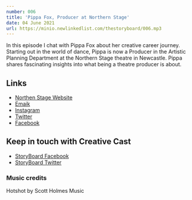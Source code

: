 ```yaml
---
number: 006
title: 'Pippa Fox, Producer at Northern Stage'
date: 04 June 2021
url: https://minio.newlinkedlist.com/thestoryboard/006.mp3
---
```


In this episode I chat with Pippa Fox about her creative career journey. Starting out in the world of dance, Pippa is now a Producer in the Artistic Planning Department at the Northern Stage theatre in Newcastle. Pippa shares fascinating insights into what being a theatre producer is about.

## Links
* [Northen Stage Website](www.northernstage.co.uk)
* [Emaik](mailto:info@northernstage.co.uk)
* [Instagram](https://www.instagram.com/northern_stage)
* [Twitter](https://twitter.com/northernstage)
* [Facebook](https://www.facebook.com/northernstage/)

## Keep in touch with Creative Cast
* [StoryBoard Facebook](https://www.facebook.com/thestoryboardhub/)
* [StoryBoard Twitter](https://twitter.com/storyboardhub/)

### Music credits
Hotshot by Scott Holmes Music